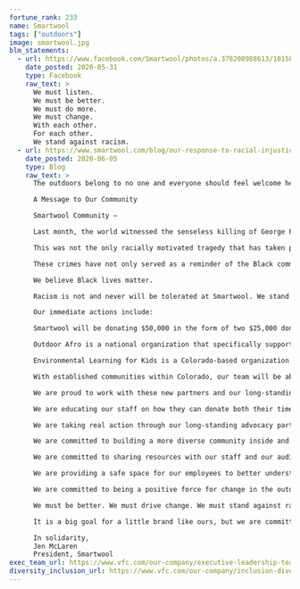 ```yaml
---
fortune_rank: 233
name: Smartwool
tags: ["outdoors"]
image: smartwool.jpg
blm_statements:
  - url: https://www.facebook.com/Smartwool/photos/a.378200988613/10158142544098614
    date_posted: 2020-05-31
    type: Facebook
    raw_text: >
      We must listen.
      We must be better.
      We must do more.
      We must change.
      With each other.
      For each other.
      We stand against racism.
  - url: https://www.smartwool.com/blog/our-response-to-racial-injustice.html
    date_posted: 2020-06-05
    type: Blog
    raw_text: >
      The outdoors belong to no one and everyone should feel welcome here.

      A Message to Our Community

      Smartwool Community –

      Last month, the world witnessed the senseless killing of George Floyd, a Black man whose life was taken by a Minneapolis police officer.

      This was not the only racially motivated tragedy that has taken place. In recent months, Ahmaud Arbery in Georgia, Breonna Taylor in Kentucky, and countless other Americans have been targeted because of the color of their skin.

      These crimes have not only served as a reminder of the Black community’s fight for justice and equality, but they have amplified the movement against racial injustice.

      We believe Black lives matter.

      Racism is not and never will be tolerated at Smartwool. We stand against it. While we are making progress in our journey to bring diversity to our team and the outdoors, I acknowledge that we must take a bolder stance. In order to truly live our value of inclusivity, we have a tremendous amount of listening, learning and work to do to become a stronger and more actionable ally to all marginalized communities. We will update you all as we continue to define what the road ahead looks like.

      Our immediate actions include:

      Smartwool will be donating $50,000 in the form of two $25,000 donations to Outdoor Afro and Environmental Learning for Kids.

      Outdoor Afro is a national organization that specifically supports Black communities in the outdoors by inspiring connections and leadership in nature.

      Environmental Learning for Kids is a Colorado-based organization that gives underserved urban youth the opportunity to engage with the natural world through education and adventure.

      With established communities within Colorado, our team will be able to further the impact of both organizations. As a team, our employees have chosen these organizations due to our on-going engagement through outdoor industry partnerships and events.

      We are proud to work with these new partners and our long-standing partners who have already made monumental strides in creating equity in the outdoors. We have a lot to do to help make the outdoors a place for everyone and we’re honored to partner with organizations like these to bring about change.

      We are educating our staff on how they can donate both their time and money, to support Black-owned businesses and Black-led organizations.

      We are taking real action through our long-standing advocacy partnerships and seeking new ones to bring more diverse populations of people to the outdoors.

      We are committed to building a more diverse community inside and out through the candidates we interview and hire, through the athletes and artists we partner with, and through the stories we tell.

      We are committed to sharing resources with our staff and our audience to become a stronger and more educated ally.

      We are providing a safe space for our employees to better understand the topics of diversity, equality and inclusivity to combat racism.

      We are committed to being a positive force for change in the outdoor industry. The outdoors does not belong to anyone and everyone should feel welcome here.

      We must be better. We must drive change. We must stand against racism.

      It is a big goal for a little brand like ours, but we are committed to becoming leaders driving meaningful change.

      In solidarity,
      Jen McLaren
      President, Smartwool
exec_team_url: https://www.vfc.com/our-company/executive-leadership-team
diversity_inclusion_url: https://www.vfc.com/our-company/inclusion-diversity
---
```


